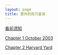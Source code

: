 ```yaml
---
layout: page
title: 意外的百万富翁
---
```

[看前须知](https://weibo.com/7431190221/IFKvhgv7P?from=page_1005057431190221_profile&wvr=6&mod=weibotime&type=comment)

[Chapter 1 October 2003](https://thesocialnetworkinbox.github.io/Chapter-1-October-2003)

[Chapter 2 Harvard Yard]()
